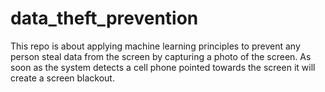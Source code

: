 # data_theft_prevention
This repo is about applying machine learning principles to prevent any person steal data from the screen by capturing a photo of the screen.
As soon as the system detects a cell phone pointed towards the screen it will create a screen blackout.
